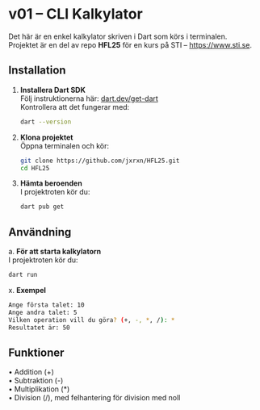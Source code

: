 # v01 – CLI Kalkylator

Det här är en enkel kalkylator skriven i Dart som körs i terminalen.  
Projektet är en del av repo **HFL25** för en kurs på STI – https://www.sti.se.

## Installation

1. **Installera Dart SDK**  
   Följ instruktionerna här: [dart.dev/get-dart](https://dart.dev/get-dart)  
   Kontrollera att det fungerar med:  
   ```bash
   dart --version
   ```
   
2. **Klona projektet**  
   Öppna terminalen och kör:  
   ```bash
   git clone https://github.com/jxrxn/HFL25.git
   cd HFL25
   ```

3. **Hämta beroenden**  
   I projektroten kör du:  
   ```bash
   dart pub get
   ```

## Användning

a.   **För att starta kalkylatorn**  
   I projektroten kör du:  
   ```bash
   dart run
   ```

x.   **Exempel**  
   ```bash
   Ange första talet: 10
   Ange andra talet: 5
   Vilken operation vill du göra? (+, -, *, /): *
   Resultatet är: 50
   ```

   ## Funktioner

   •	Addition (+)  
   •	Subtraktion (-)  
   •	Multiplikation (*)  
   •	Division (/), med felhantering för division med noll
